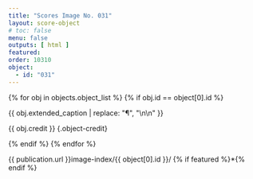 ```yaml
---
title: "Scores Image No. 031"
layout: score-object
# toc: false
menu: false
outputs: [ html ]
featured: 
order: 10310
object:
  - id: "031"
---
```


{% for obj in objects.object_list %}
{% if obj.id == object[0].id %}

{{ obj.extended_caption | replace: "¶", "\n\n" }}

{{ obj.credit }} {.object-credit}

{% endif %}
{% endfor %}

<div class="object-credit object-url is-print-only">

{{ publication.url }}image-index/{{ object[0].id }}/ {% if featured %}*{% endif %}

</div>
